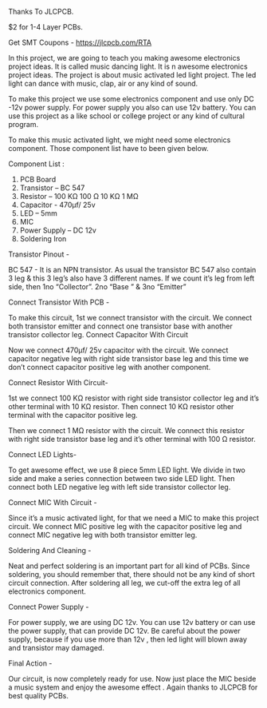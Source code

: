 Thanks To JLCPCB.

$2 for 1-4 Layer PCBs.

Get SMT Coupons - https://jlcpcb.com/RTA


In this project, we are going to teach you making awesome electronics project ideas. It is called music dancing light. It is n awesome electronics project ideas. The project is about music activated led light project. The led light can dance with music, clap, air or any kind of sound.

To make this project we use some electronics component and use only DC -12v power supply. For power supply you also can use 12v battery. You can use this project as a like school or college project or any kind of cultural program.


To make this music activated light, we might need some electronics component. Those component list have to been given below.


Component List : 
1. PCB Board
2. Transistor – BC 547
3. Resistor – 100  KΩ
		          100   Ω
		          10   KΩ
		      	   1   MΩ
4. Capacitor - 470µf/ 25v
5. LED – 5mm
6. MIC
7. Power Supply – DC 12v
8. Soldering Iron


Transistor Pinout - 

BC 547 - It is an NPN transistor. As usual the transistor BC 547 also contain 3 leg & this 3 leg’s also have 3 different names. If we count it’s leg from left side, then 1no “Collector”. 2no “Base ” & 3no “Emitter”

Connect Transistor With PCB - 

To make this circuit, 1st we connect transistor with the circuit. We connect both transistor emitter and connect one transistor base with another transistor collector leg.
Connect Capacitor With Circuit

Now we connect 470µf/ 25v capacitor with the circuit. We connect capacitor negative leg with right side transistor base leg and this time we don’t connect capacitor positive leg with another component.

Connect Resistor With Circuit- 

1st we connect 100 KΩ resistor with right side transistor collector leg and it’s other terminal with 10 KΩ resistor. Then connect 10 KΩ resistor other terminal with the capacitor positive leg.

Then we connect 1 MΩ resistor with the circuit. We connect this resistor with right side transistor base leg and it’s other terminal with 100 Ω resistor.

Connect LED Lights-

To get awesome effect, we use 8 piece 5mm LED light. We divide in two side and make a series connection between two side LED light. Then connect both LED negative leg with left side transistor collector leg.

 Connect MIC With Circuit -  
 
Since it’s a music activated light, for that we need a MIC to make this project circuit. We connect MIC positive leg with the capacitor positive leg and connect MIC negative leg with both transistor emitter leg.

Soldering And Cleaning - 

Neat and perfect soldering is an important part for all kind of PCBs. Since soldering, you should remember that, there should not be any kind of short circuit connection. After soldering all leg, we cut-off the extra leg of all electronics component.

Connect Power Supply - 

For power supply, we are using DC 12v. You can use 12v battery or can use the power supply, that can provide DC 12v. Be careful about the power supply, because if you use more than 12v , then led light will blown away and transistor may damaged.

Final Action - 

Our circuit, is now completely ready for use. Now just place the MIC beside a music system and enjoy the awesome effect . Again thanks to JLCPCB for best quality PCBs.


